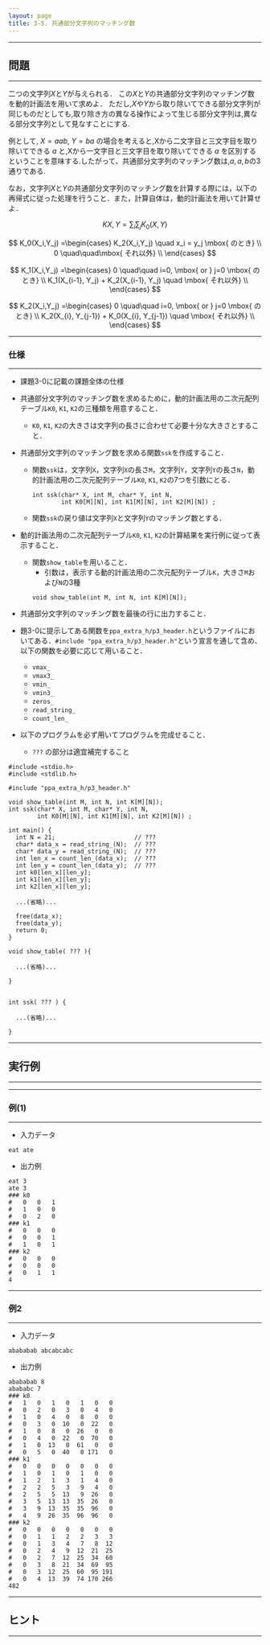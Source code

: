 ```yaml
---
layout: page
title: 3-5. 共通部分文字列のマッチング数
---
```


---
## 問題
---
二つの文字列$X$と$Y$が与えられる．
この$X$と$Y$の共通部分文字列のマッチング数を動的計画法を用いて求めよ．
ただし,$X$や$Y$から取り除いてできる部分文字列が同じものだとしても,取り除き方の異なる操作によって生じる部分文字列は,異なる部分文字列として見なすことにする.

例として, $X=aab$, $Y=ba$ の場合を考えると,Xから二文字目と三文字目を取り除いてできる $a$ と,Xから一文字目と三文字目を取り除いてできる $a$ を区別するということを意味する.したがって、共通部分文字列のマッチング数は,$a,a,b$の3通りである.

なお，文字列$X$と$Y$の共通部分文字列のマッチング数を計算する際には，以下の再帰式に従った処理を行うこと．また，計算自体は，動的計画法を用いて計算せよ．

$$
K{X,Y} =\sum_i \sum_j K_0 (X, Y) 
$$

$$
K_0(X_i,Y_j) =\begin{cases}
K_2(X_i,Y_j) \quad x_i = y_j \mbox{ のとき} \\
0  \quad\quad\mbox{ それ以外} \\
\end{cases}
$$

$$
K_1(X_i,Y_j) =\begin{cases}
0 \quad\quad i=0, \mbox{ or } j=0 \mbox{ のとき} \\
K_1(X_{i-1}, Y_j) + K_2(X_{i-1}, Y_j) \quad \mbox{ それ以外} \\
\end{cases}
$$

$$
K_2(X_i,Y_j) =\begin{cases}
0 \quad\quad i=0, \mbox{ or } j=0 \mbox{ のとき} \\
K_2(X_{i}, Y_{j-1}) + K_0(X_{i}, Y_{j-1}) \quad \mbox{ それ以外} \\
\end{cases}
$$

---
### 仕様
---
+ 課題3-0に記載の課題全体の仕様

+ 共通部分文字列のマッチング数を求めるために，動的計画法用の二次元配列テーブル`K0`, `K1`, `K2`の三種類を用意すること．
  + `K0`, `K1`, `K2`の大きさは文字列の長さに合わせて必要十分な大きさとすること．

+ 共通部分文字列のマッチング数を求める関数`ssk`を作成すること．
  + 関数`ssk`は，文字列`X`，文字列`X`の長さ`M`，文字列`Y`，文字列`Y`の長さ`N`，動的計画法用の二次元配列テーブル`K0`, `K1`, `K2`の7つを引数にとる．
    ```
    int ssk(char* X, int M, char* Y, int N, 
            int K0[M][N], int K1[M][N], int K2[M][N]) ;
    ```
  + 関数`ssk`の戻り値は文字列`X`と文字列`Y`のマッチング数とする．



+ 動的計画法用の二次元配列テーブル`K0`, `K1`, `K2`の計算結果を実行例に従って表示すること．
  + 関数`show_table`を用いること．
    + 引数は，表示する動的計画法用の二次元配列テーブル`K`，大きさ`M`および`N`の3種
    ```
    void show_table(int M, int N, int K[M][N]);
    ```

+ 共通部分文字列のマッチング数を最後の行に出力すること．

+ 題3-0に提示してある関数を`ppa_extra_h/p3_header.h`というファイルにおいてある．`#include "ppa_extra_h/p3_header.h"`という宣言を通して含め、以下の関数を必要に応じて用いること．
  + `vmax_`
  + `vmax3_`
  + `vmin_`
  + `vmin3_`
  + `zeros_`
  + `read_string_`
  + `count_len_`


+ 以下のプログラムを必ず用いてプログラムを完成せること．
  + `???` の部分は適宜補完すること

```
#include <stdio.h>
#include <stdlib.h>

#include "ppa_extra_h/p3_header.h"

void show_table(int M, int N, int K[M][N]);
int ssk(char* X, int M, char* Y, int N, 
        int K0[M][N], int K1[M][N], int K2[M][N]) ;

int main() {
  int N = 21;                      // ???
  char* data_x = read_string_(N);  // ???
  char* data_y = read_string_(N);  // ???
  int len_x = count_len_(data_x);  // ???
  int len_y = count_len_(data_y);  // ???
  int k0[len_x][len_y];
  int k1[len_x][len_y];
  int k2[len_x][len_y];

  ...(省略)...

  free(data_x);
  free(data_y);
  return 0;
}

void show_table( ??? ){

  ...(省略)...

}


int ssk( ??? ) {

  ...(省略)...

}
```


---
## 実行例
---
---
### 例(1)
---

+ 入力データ
```
eat ate
```

+ 出力例
```
eat 3
ate 3
### k0
#   0   0   1
#   1   0   0
#   0   2   0
### k1
#   0   0   0
#   0   0   1
#   1   0   1
### k2
#   0   0   0
#   0   0   0
#   0   1   1
4
```

---
### 例2
---

+ 入力データ
```
abababab abcabcabc
```

+ 出力例
```
abababab 8
abababc 7
### k0
#   1   0   1   0   1   0   0
#   0   2   0   3   0   4   0
#   1   0   4   0   8   0   0
#   0   3   0  10   0  22   0
#   1   0   8   0  26   0   0
#   0   4   0  22   0  70   0
#   1   0  13   0  61   0   0
#   0   5   0  40   0 171   0
### k1
#   0   0   0   0   0   0   0
#   1   0   1   0   1   0   0
#   1   2   1   3   1   4   0
#   2   2   5   3   9   4   0
#   2   5   5  13   9  26   0
#   3   5  13  13  35  26   0
#   3   9  13  35  35  96   0
#   4   9  26  35  96  96   0
### k2
#   0   0   0   0   0   0   0
#   0   1   1   2   2   3   3
#   0   1   3   4   7   8  12
#   0   2   4   9  12  21  25
#   0   2   7  12  25  34  60
#   0   3   8  21  34  69  95
#   0   3  12  25  60  95 191
#   0   4  13  39  74 170 266
482
```

---
## ヒント
---
